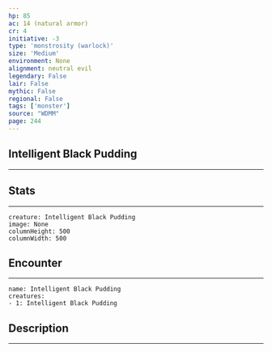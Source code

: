 ```yaml
---
hp: 85
ac: 14 (natural armor)
cr: 4
initiative: -3
type: 'monstrosity (warlock)'    
size: 'Medium'
environment: None
alignment: neutral evil
legendary: False
lair: False
mythic: False
regional: False
tags: ['monster']
source: "WDMM"
page: 244
---
```


## Intelligent Black Pudding
---



## Stats
---

```statblock
creature: Intelligent Black Pudding
image: None
columnHeight: 500
columnWidth: 500
```

## Encounter
---

```encounter-table
name: Intelligent Black Pudding
creatures:
- 1: Intelligent Black Pudding
```

## Description
---




